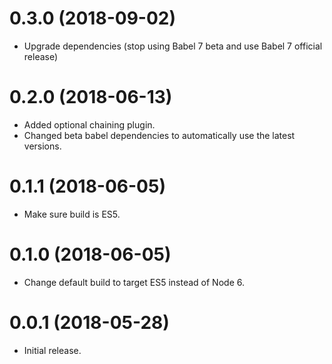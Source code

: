# 0.3.0 (2018-09-02)

*   Upgrade dependencies (stop using Babel 7 beta and use Babel 7 official release)


# 0.2.0 (2018-06-13)

*   Added optional chaining plugin.
*   Changed beta babel dependencies to automatically use the latest versions.


# 0.1.1 (2018-06-05)

*   Make sure build is ES5.

# 0.1.0 (2018-06-05)

*   Change default build to target ES5 instead of Node 6.

# 0.0.1 (2018-05-28)

*   Initial release.


